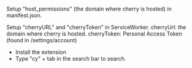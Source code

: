 Setup "host_permissions" (the domain where cherry is hosted) in manifest.json.


Setup "cherryURL" and "cherryToken" in ServiceWorker.
cherryUrl: the domain where cherry is hosted.
cherryToken: Personal Access Token (found in /settings/account)


- Install the extension
- Type "cy" + tab in the search bar to search.
